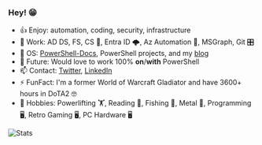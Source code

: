 ### Hey! 😁



- 👍 Enjoy: automation, coding, security, infrastructure
- 🏢 Work: AD DS, FS, CS 🔐, Entra ID 🌩️, Az Automation 🤖, MSGraph, Git 🎛️
- 🌛 OS: [PowerShell-Docs](https://github.com/MicrosoftDocs/PowerShell-Docs/), PowerShell projects, and my [blog](https://ehmiiz.se)
- 🔮 Future: Would love to work 100% **on**/**with** PowerShell
- 📫 Contact: [Twitter](https://twitter.com/ehmiiz), [LinkedIn](https://www.linkedin.com/in/ehmiiz/)
- ⚡ FunFact: I'm a former World of Warcraft Gladiator and have 3600+ hours in DoTA2 🤓
- 🏓 Hobbies: Powerlifting 🏋️, Reading 📙, Fishing 🎣, Metal 🤘, Programming 🖥️, Retro Gaming 🖥️, PC Hardware 🖥️

![Stats](https://github-readme-stats.vercel.app/api?username=ehmiiz&bg_color=012456&text_color=dfdfdf&title_color=009e00&show=prs_merged&custom_title=PS%3E%20$EmilsStats)